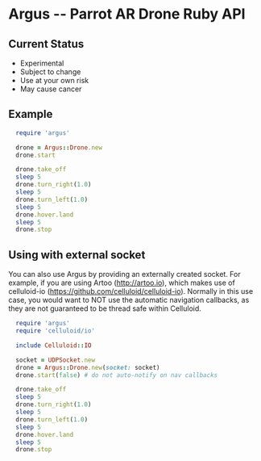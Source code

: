 # Argus -- Parrot AR Drone Ruby API

## Current Status

* Experimental
* Subject to change
* Use at your own risk
* May cause cancer

## Example

```ruby
  require 'argus'

  drone = Argus::Drone.new
  drone.start

  drone.take_off
  sleep 5
  drone.turn_right(1.0)
  sleep 5
  drone.turn_left(1.0)
  sleep 5
  drone.hover.land
  sleep 5
  drone.stop
```

## Using with external socket

You can also use Argus by providing an externally created socket. For example, if you are using Artoo (http://artoo.io), which makes use of celluloid-io (https://github.com/celluloid/celluloid-io). Normally in this use case, you would want to NOT use the automatic navigation callbacks, as they are not guaranteed to be thread safe within Celluloid.

```ruby
  require 'argus'
  require 'celluloid/io'

  include Celluloid::IO

  socket = UDPSocket.new
  drone = Argus::Drone.new(socket: socket)
  drone.start(false) # do not auto-notify on nav callbacks

  drone.take_off
  sleep 5
  drone.turn_right(1.0)
  sleep 5
  drone.turn_left(1.0)
  sleep 5
  drone.hover.land
  sleep 5
  drone.stop
```

